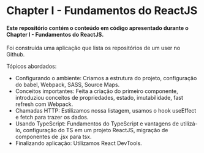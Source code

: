 # Chapter I - Fundamentos do ReactJS

#### Este repositório contém o conteúdo em código apresentado durante o Chapter I - Fundamentos do ReactJS.

Foi construída uma aplicação que lista os repositórios de um user no Github.

Tópicos abordados:

- Configurando o ambiente: Criamos a estrutura do projeto, configuração do babel, Webpack, SASS, Source Maps.
- Conceitos importantes: Feita a criação do primeiro componente, introduziou conceitos de propriedades, estado, imutabilidade, fast refresh com Webpack.
- Chamadas HTTP: Estilizamos nossa listagem, usamos o hook useEffect e fetch para trazer os dados.
- Usando TypeScript: Fundamentos do TypeScript e vantagens de utilizá-lo, configuração do TS em um projeto ReactJS, migração de componentes de .jsx para tsx.
- Finalizando aplicação: Utilizamos React DevTools.
  
